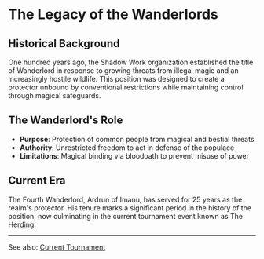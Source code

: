 # The Legacy of the Wanderlords

## Historical Background
One hundred years ago, the Shadow Work organization established the title of Wanderlord in response to growing threats from illegal magic and an increasingly hostile wildlife. This position was designed to create a protector unbound by conventional restrictions while maintaining control through magical safeguards.

## The Wanderlord's Role
- **Purpose**: Protection of common people from magical and bestial threats
- **Authority**: Unrestricted freedom to act in defense of the populace
- **Limitations**: Magical binding via bloodoath to prevent misuse of power

## Current Era
The Fourth Wanderlord, Ardrun of Imanu, has served for 25 years as the realm's protector. His tenure marks a significant period in the history of the position, now culminating in the current tournament event known as The Herding.

---
See also: [Current Tournament](../current_events/the_herding.md)
